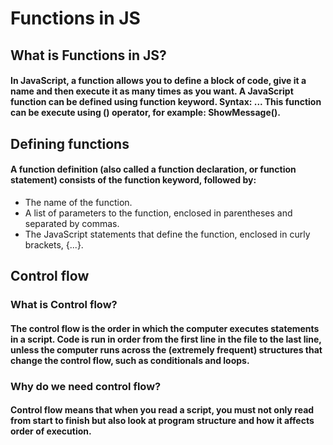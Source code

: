 # Functions in JS
## What is Functions in JS?
#### In JavaScript, a function allows you to define a block of code, give it a name and then execute it as many times as you want. A JavaScript function can be defined using function keyword. Syntax: ... This function can be execute using () operator, for example: ShowMessage().

## Defining functions
#### A function definition (also called a function declaration, or function statement) consists of the function keyword, followed by:

* The name of the function.
* A list of parameters to the function, enclosed in parentheses and separated by commas.
* The JavaScript statements that define the function, enclosed in curly brackets, {...}.

## Control flow
### What is Control flow?
#### The control flow is the order in which the computer executes statements in a script. Code is run in order from the first line in the file to the last line, unless the computer runs across the (extremely frequent) structures that change the control flow, such as conditionals and loops.

### Why do we need control flow?
#### Control flow means that when you read a script, you must not only read from start to finish but also look at program structure and how it affects order of execution.

